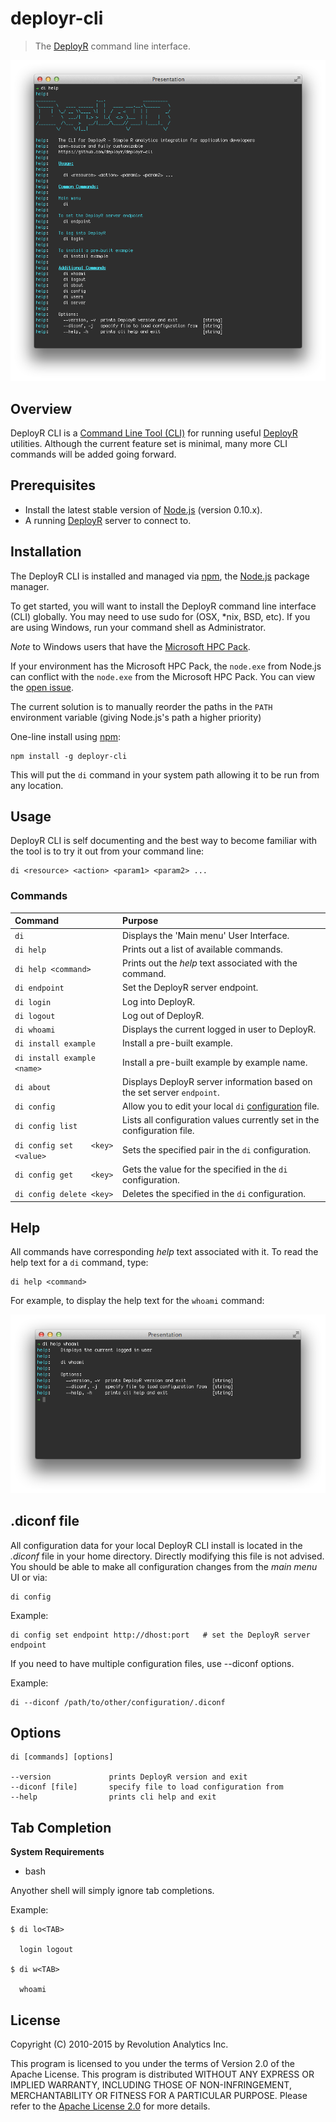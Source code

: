 # deployr-cli

> The [DeployR](http://deployr.revolutionanalytics.com) command line interface. 

<img src="https://github.com/swells/deployr-cli/raw/master/assets/di.png"/>

## Overview

DeployR CLI is a [Command Line Tool (CLI)](http://en.wikipedia.org/wiki/Command-line_interface) for running useful 
[DeployR](http://deployr.revolutionanalytics.com) utilities. Although the 
current feature set is minimal, many more CLI commands will be added going 
forward.

## Prerequisites

- Install the latest stable version of [Node.js](http://nodejs.org/) (version 0.10.x).
- A running [DeployR](http://deployr.revolutionanalytics.com/documents/admin/install) server to connect to.

## Installation

The DeployR CLI is installed and managed via [npm](http://npmjs.org), the [Node.js](http://nodejs.org/) package manager.

To get started, you will want to install the DeployR command line interface (CLI) 
globally. You may need to use sudo for (OSX, *nix, BSD, etc). If you are using 
Windows, run your command shell as Administrator.

*Note* to Windows users that have the [Microsoft HPC Pack](https://msdn.microsoft.com/en-us/library/cc853440%28v=vs.85%29.aspx). 

If your environment has the Microsoft HPC Pack, the `node.exe` from Node.js can
conflict with the `node.exe` from the Microsoft HPC Pack. You can view the [open issue](https://github.com/joyent/node/issues/7773).

The current solution is to manually reorder the paths in the `PATH` environment 
variable (giving Node.js's path a higher priority) 

One-line install using [npm](http://npmjs.org):

```
npm install -g deployr-cli
```

This will put the `di` command in your system path allowing it to be run from 
any location.

## Usage

DeployR CLI is self documenting and the best way to become familiar with the tool is to 
try it out from your command line:

```
di <resource> <action> <param1> <param2> ...
```

### Commands

 Command                                     | Purpose
 :------------------------------------------ | :-------
 `di`                                        | Displays the 'Main menu' User Interface.
 `di help`                                   | Prints out a list of available commands.
 `di help <command>`                         | Prints out the _help_ text associated with the command.
 `di endpoint`                               | Set the DeployR server endpoint.
 `di login`                                  | Log into DeployR.
 `di logout`                                 | Log out of DeployR.
 `di whoami`                                 | Displays the current logged in user to DeployR.
 `di install example`                        | Install a pre-built example.
 `di install example <name>`                 | Install a pre-built example by example name.
 `di about`                                  | Displays DeployR server information based on the set server `endpoint`.
 `di config`                                 | Allow you to edit your local `di` [configuration](#diconf-file) file.
 `di config list`                            | Lists all configuration values currently set in the configuration file.
 `di config set    <key> <value>`            | Sets the specified <key> <value> pair in the `di` configuration.
 `di config get    <key>`                    | Gets the value for the specified <key> in the `di` configuration.
 `di config delete <key>`                    | Deletes the specified <key> in the `di` configuration.
 
## Help

All commands have corresponding _help_ text associated with it. To read the help
text for a `di` command, type:

```
di help <command>
```

For example, to display the help text for the `whoami` command:

<img src="https://github.com/swells/deployr-cli/raw/master/assets/whoami.png"/>

## .diconf file

All configuration data for your local DeployR CLI install is located in the *.diconf* 
file in your home directory. Directly modifying this file is not advised. You 
should be able to make all configuration changes from the _main menu_ UI or via:

```
di config
```

Example:

```
di config set endpoint http://dhost:port   # set the DeployR server endpoint
```

If you need to have multiple configuration files, use --diconf options.

Example:

```
di --diconf /path/to/other/configuration/.diconf
```

## Options

    di [commands] [options]
 
    --version             prints DeployR version and exit
    --diconf [file]       specify file to load configuration from
    --help                prints cli help and exit


## Tab Completion

**System Requirements**

- bash

Anyother shell will simply ignore tab completions.

Example:

```
$ di lo<TAB>

  login logout

$ di w<TAB>
  
  whoami
```

## License

Copyright (C) 2010-2015 by Revolution Analytics Inc.

This program is licensed to you under the terms of Version 2.0 of the Apache 
License. This program is distributed WITHOUT ANY EXPRESS OR IMPLIED WARRANTY, 
INCLUDING THOSE OF NON-INFRINGEMENT, MERCHANTABILITY OR FITNESS FOR A PARTICULAR 
PURPOSE. Please refer to the [Apache License 2.0](http://www.apache.org/licenses/LICENSE-2.0) for more details.
